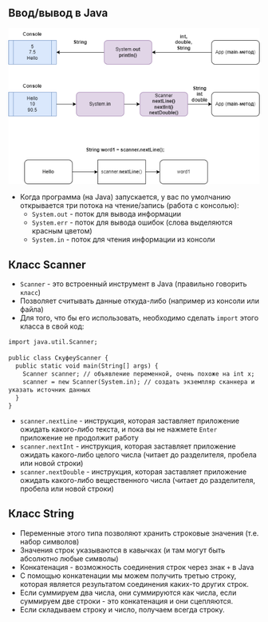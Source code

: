 ## Ввод/вывод в Java

![image](https://raw.githubusercontent.com/ait-tr/cohort35/main/basic_programming/lesson_04/img/1.png)

- Когда программа (на Java) запускается, у вас по умолчанию открывается три потока на чтение/запись (работа с консолью):
   - `System.out` - поток для вывода информации
   - `System.err` - поток для вывода ошибок (слова выделяются красным цветом)
   - `System.in` - поток для чтения информации из консоли

## Класс Scanner

- `Scanner` - это встроенный инструмент в Java (правильно говорить `класс`)
- Позволяет считывать данные откуда-либо (например из консоли или файла)
- Для того, что бы его использовать, необходимо сделать `import` этого класса в свой код:

```
import java.util.Scanner;

public class СкуфеуScanner {
  public static void main(String[] args) {
    Scanner scanner; // объявление переменной, очень похоже на int x;
    scanner = new Scanner(System.in); // создать экземпляр сканнера и указать источник данных
  }
}
```

- `scanner.nextLine` - инструкция, которая заставляет приложение ожидать какого-либо текста, и пока вы не нажмете `Enter` приложение не продолжит работу
- `scanner.nextInt` - инструкция, которая заставляет приложение ожидать какого-либо целого числа (читает до разделителя, пробела или новой строки)
- `scanner.nextDouble` - инструкция, которая заставляет приложение ожидать какого-либо вещественного числа (читает до разделителя, пробела или новой строки)

## Класс String

- Переменные этого типа позволяют хранить строковые значения (т.е. набор символов)
- Значения строк указываются в кавычках (и там могут быть абсолютно любые символы)
- Конкатенация - возможность соединения строк через знак `+` в Java
- С помощью конкатенации мы можем получить третью строку, которая является результатом соединения каких-то других строк.
- Если суммируем два числа, они суммируются как числа, если суммируем две строки - это конкатенация и они сцепляются.
- Если складываем строку и число, получаем всегда строку.
